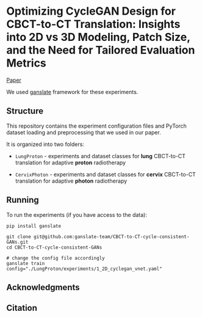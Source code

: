 # Optimizing CycleGAN Design for CBCT-to-CT Translation: Insights into 2D vs 3D Modeling, Patch Size, and the Need for Tailored Evaluation Metrics

[Paper](UPDATE)

We used [ganslate](https://github.com/ganslate-team/ganslate) framework for these experiments.

## Structure

This repository contains the experiment configuration files and PyTorch dataset loading and preprocessing that we used in our paper.

It is organized into two folders:

- `LungProton` - experiments and dataset classes for **lung** CBCT-to-CT translation for adaptive **proton** radiotherapy

- `CervixPhoton` - experiments and dataset classes for **cervix** CBCT-to-CT translation for adaptive **photon** radiotherapy

## Running

To run the experiments (if you have access to the data):
```
pip install ganslate

git clone git@github.com:ganslate-team/CBCT-to-CT-cycle-consistent-GANs.git
cd CBCT-to-CT-cycle-consistent-GANs

# change the config file accordingly
ganslate train config="./LungProton/experiments/1_2D_cyclegan_vnet.yaml" 
```

## Acknowledgments

## Citation
```text
```
